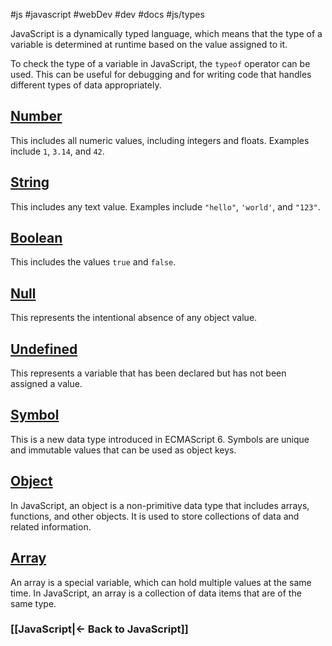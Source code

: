 #js #javascript #webDev #dev #docs #js/types 

JavaScript is a dynamically typed language, which means that the type of a variable is determined at runtime based on the value assigned to it.

To check the type of a variable in JavaScript, the `typeof` operator can be used. This can be useful for debugging and for writing code that handles different types of data appropriately.

## [**Number**](Number.md)

This includes all numeric values, including integers and floats. Examples include `1`, `3.14`, and `42`.

## [String](String.md)

This includes any text value. Examples include `"hello"`, `'world'`, and `"123"`.

## [**Boolean**](Boolean.md)

This includes the values `true` and `false`.

## [**Null**](Null.md)

This represents the intentional absence of any object value.

## [**Undefined**](Undefined.md)

This represents a variable that has been declared but has not been assigned a value.

## [**Symbol**](Symbol.md)

This is a new data type introduced in ECMAScript 6. Symbols are unique and immutable values that can be used as object keys.

## [**Object**](Object.md)

In JavaScript, an object is a non-primitive data type that includes arrays, functions, and other objects. It is used to store collections of data and related information.

## [Array](Array.md)

An array is a special variable, which can hold multiple values at the same time. In JavaScript, an array is a collection of data items that are of the same type. 


### [[JavaScript|<- Back to JavaScript]]
